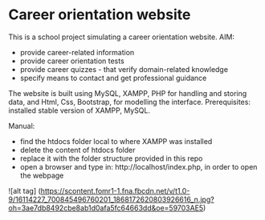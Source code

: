 # Career orientation website

This is a school project simulating a career orientation website. 
AIM: 
* provide career-related information
* provide career orientation tests 
* provide career quizzes - that verify domain-related knowledge
* specify means to contact and get professional guidance

The website is built using MySQL, XAMPP, PHP for handling and storing data, and Html, Css, Bootstrap, for modelling the interface.
Prerequisites: installed stable version of XAMPP, MySQL.

Manual:
* find the htdocs folder local to where XAMPP was installed
* delete the content of htdocs folder
* replace it with the folder structure provided in this repo
* open a browser and type in: http://localhost/index.php, in order to open the webpage

![alt tag] (https://scontent.fomr1-1.fna.fbcdn.net/v/t1.0-9/16114227_700845496760201_1868172620803926616_n.jpg?oh=3ae7db8492cbe8ab1d0afa5fc64663dd&oe=59703AE5)
